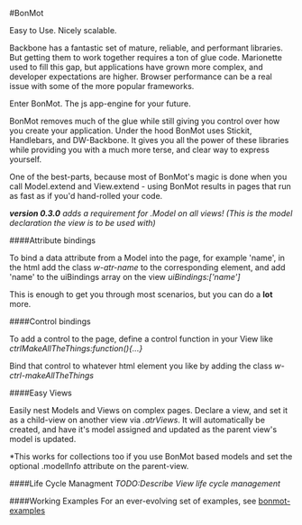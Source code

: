 #BonMot

Easy to Use. Nicely scalable.

Backbone has a fantastic set of mature, reliable, and performant libraries. But getting them to work 
together requires a ton of glue code. Marionette used to fill this gap, but applications have grown 
more complex, and developer expectations are higher. Browser performance can be a real issue with 
some of the more popular frameworks.

Enter BonMot. The js app-engine for your future.

BonMot removes much of the glue while still giving you control over how you create your application. 
Under the hood BonMot uses Stickit, Handlebars, and DW-Backbone. It gives you all the power of these
libraries while providing you with a much more terse, and clear way to express yourself.

One of the best-parts, because most of BonMot's magic is done when you call Model.extend and 
View.extend - using BonMot results in pages that run as fast as if you'd hand-rolled your code.

_**version 0.3.0** adds a requirement for .Model on all views! (This is the model declaration the view is to be used with)_
 
 
####Attribute bindings

To bind a data attribute from a Model into the page, for example 'name', in the html add the class *w-atr-name* 
to the corresponding element, and add 'name' to the uiBindings array on the view *uiBindings:['name']*
 
This is enough to get you through most scenarios, but you can do a **lot** more.

####Control bindings

To add a control to the page, define a control function in your View like *ctrlMakeAllTheThings:function(){...}*

Bind that control to whatever html element you like by adding the class *w-ctrl-makeAllTheThings*

####Easy Views

Easily nest Models and Views on complex pages. Declare a view, and set it as a child-view 
on another view via *.atrViews*. It will automatically 
be created, and have it's model assigned and updated as the parent view's model is updated.

*This works for collections too if you use BonMot based models and set the optional 
.modelInfo attribute on the parent-view.


####Life Cycle Managment
*TODO:Describe View life cycle management*

####Working Examples
For an ever-evolving set of examples, see [bonmot-examples](https://github.com/relativityboy/bonmot-examples/)
